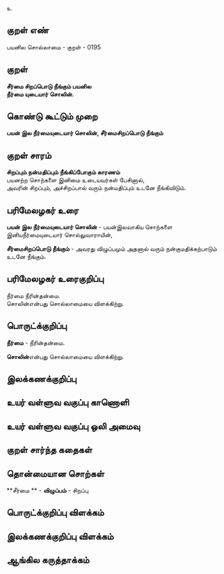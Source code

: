 உ

## குறள் எண் 

பயனில சொல்லாமை - குறள் - 0195  

## குறள் 

**சீர்மை சிறப்பொடு நீங்கும் பயனில  
நீர்மை யுடையார் சொலின்.** 

## கொண்டு கூட்டும் முறை

**பயன் இல நீர்மையுடையார் சொலின், சீர்மைசிறப்பொடு நீங்கும்**  

## குறள் சாரம் 

**சிறப்பும் நன்மதிப்பும் நீங்கிப்போகும் காரணம்**  
பயனற்ற சொற்களை இனிமை உடையவர்கள் பேசினால்,  
அவரின் சிறப்பும், அச்சிறப்பால் வரும் நன்மதிப்பும் உடனே நீங்கிவிடும்.  

## பரிமேலழகர் உரை

**பயன் இல நீர்மையுடையார் சொலின்** - பயன்இலவாகிய சொற்களை இனியநீர்மையுடையார் சொல்லுவாராயின்,  

**சீர்மைசிறப்பொடு நீங்கும்** - அவரது விழுப்பமும் அதனால் வரும் நன்குமதிக்கற்பாடும் உடனே நீங்கும்.  

## பரிமேலழகர் உரைகுறிப்பு   

நீர்மை நீரின்தன்மை.  
சொலின்என்பது சொல்லாமையை விளக்கிற்று.  

## பொருட்க்குறிப்பு 

**நீர்மை** - நீரின்தன்மை.   

**சொலின்**என்பது சொல்லாமையை விளக்கிற்று.  

## இலக்கணக்குறிப்பு  


## உயர் வள்ளுவ வகுப்பு காணொளி


## உயர் வள்ளுவ வகுப்பு ஒலி அமைவு 

 
## குறள் சார்ந்த கதைகள் 


## தொன்மையான சொற்கள்

**சீர்மை ** - **விழுப்பம்** - சிறப்பு   

## பொருட்க்குறிப்பு விளக்கம்


## இலக்கணக்குறிப்பு விளக்கம்


## ஆங்கில கருத்தாக்கம் 


